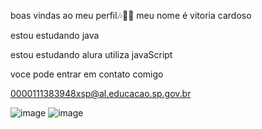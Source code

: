 boas vindas ao meu perfil🎶🐱‍👤
meu nome é vitoria cardoso


estou estudando java

estou estudando alura
utiliza javaScript


voce pode entrar em contato comigo

0000111383948xsp@al.educacao.sp.gov.br

![image](https://github.com/vinxns/vinxns/assets/171056177/cadd9457-fd23-4093-bb80-29c1c24eff17)  ![image](https://github.com/vinxns/vinxns/assets/171056177/06e859ab-cb3c-4418-8486-077de471598a)




